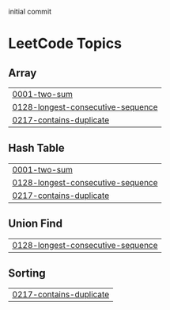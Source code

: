 initial commit

<!---LeetCode Topics Start-->
# LeetCode Topics
## Array
|  |
| ------- |
| [0001-two-sum](https://github.com/jackie-ng/algos-practice/tree/master/0001-two-sum) |
| [0128-longest-consecutive-sequence](https://github.com/jackie-ng/algos-practice/tree/master/0128-longest-consecutive-sequence) |
| [0217-contains-duplicate](https://github.com/jackie-ng/algos-practice/tree/master/0217-contains-duplicate) |
## Hash Table
|  |
| ------- |
| [0001-two-sum](https://github.com/jackie-ng/algos-practice/tree/master/0001-two-sum) |
| [0128-longest-consecutive-sequence](https://github.com/jackie-ng/algos-practice/tree/master/0128-longest-consecutive-sequence) |
| [0217-contains-duplicate](https://github.com/jackie-ng/algos-practice/tree/master/0217-contains-duplicate) |
## Union Find
|  |
| ------- |
| [0128-longest-consecutive-sequence](https://github.com/jackie-ng/algos-practice/tree/master/0128-longest-consecutive-sequence) |
## Sorting
|  |
| ------- |
| [0217-contains-duplicate](https://github.com/jackie-ng/algos-practice/tree/master/0217-contains-duplicate) |
<!---LeetCode Topics End-->